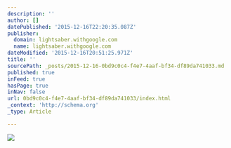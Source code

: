 ```yaml
---
description: ''
author: []
datePublished: '2015-12-16T22:20:35.087Z'
publisher:
  domain: lightsaber.withgoogle.com
  name: lightsaber.withgoogle.com
dateModified: '2015-12-16T20:51:25.971Z'
title: ''
sourcePath: _posts/2015-12-16-0bd9c0c4-f4e7-4aaf-bf34-df89da741033.md
published: true
inFeed: true
hasPage: true
inNav: false
url: 0bd9c0c4-f4e7-4aaf-bf34-df89da741033/index.html
_context: 'http://schema.org'
_type: Article

---
```

![](https://lightsaber.withgoogle.com/static/images/logo/main/logo-main-en-us.png)